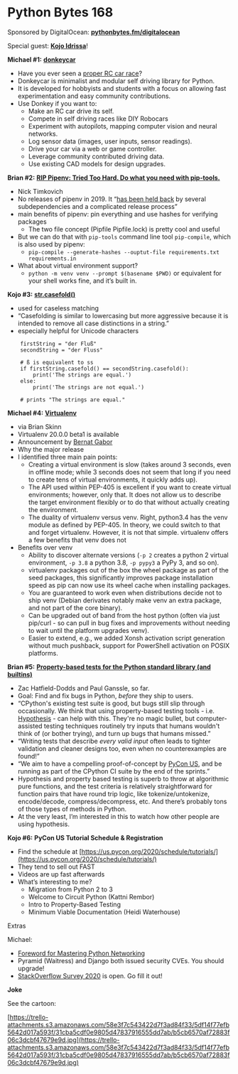 # Python Bytes 168

Sponsored by DigitalOcean: [**pythonbytes.fm/digitalocean**](https://pythonbytes.fm/digitalocean)

Special guest: [**Kojo Idrissa**](https://twitter.com/transitionswpz)!

**Michael #1:** [**donkeycar**](https://github.com/autorope/donkeycar)

- Have you ever seen a [proper RC car race](https://www.youtube.com/watch?v=qhefnHZFouM)?
- Donkeycar is minimalist and modular self driving library for Python. 
- It is developed for hobbyists and students with a focus on allowing fast experimentation and easy community contributions.
- Use Donkey if you want to:
	- Make an RC car drive its self.
	- Compete in self driving races like DIY Robocars
	- Experiment with autopilots, mapping computer vision and neural networks.
	- Log sensor data (images, user inputs, sensor readings).
	- Drive your car via a web or game controller.
	- Leverage community contributed driving data.
	- Use existing CAD models for design upgrades.

**Brian #2:** [**RIP Pipenv: Tried Too Hard. Do what you need with pip-tools.**](https://medium.com/telnyx-engineering/rip-pipenv-tried-too-hard-do-what-you-need-with-pip-tools-d500edc161d4)

- Nick Timkovich
- No releases of pipenv in 2019. It “[has been held back](https://github.com/pypa/pipenv/issues/4058#issuecomment-565550646) by several subdependencies and a complicated release process”
- main benefits of pipenv: pin everything and use hashes for verifying packages
	- The two file concept (Pipfile Pipfile.lock) is pretty cool and useful
- But we can do that with `pip-tools` command line tool `pip-compile`, which is also used by pipenv:
	- `pip-compile --generate-hashes --ouptut-file requirements.txt requirements.in`
- What about virtual environment support?
	- `python -m venv venv --prompt $(basename $PWD)` or equivalent for your shell works fine, and it’s built in.

**Kojo #3:** [**str.casefold()**](https://docs.python.org/3/library/stdtypes.html?highlight=casefold#str.casefold)

- used for caseless matching
- “Casefolding is similar to lowercasing but more aggressive because it is intended to remove all case distinctions in a string.”
- especially helpful for Unicode characters

```
    firstString = "der Fluß"
    secondString = "der Fluss"
    
    # ß is equivalent to ss
    if firstString.casefold() == secondString.casefold():
        print('The strings are equal.')
    else:
        print('The strings are not equal.')
    
    # prints "The strings are equal."
```

**Michael #4:** [**Virtualenv**](https://discuss.python.org/t/virtualenv-20-0-0-beta1-is-available/3077)

- via Brian Skinn
- Virtualenv 20.0.0 beta1 is available
- Announcement by [Bernat Gabor](https://discuss.python.org/u/bernatgabor)
- Why the major release
- I identified three main pain points:
	- Creating a virtual environment is slow (takes around 3 seconds, even in offline mode; while 3 seconds does not seem that long if you need to create tens of virtual environments, it quickly adds up).
	- The API used within PEP-405 is excellent if you want to create virtual environments; however, only that. It does not allow us to describe the target environment flexibly or to do that without actually creating the environment.
	- The duality of virtualenv versus venv. Right, python3.4 has the venv module as defined by PEP-405. In theory, we could switch to that and forget virtualenv. However, it is not that simple. virtualenv offers a few benefits that venv does not
- Benefits over venv
	- Ability to discover alternate versions (`-p 2` creates a python 2 virtual environment, `-p 3.8` a python 3.8, `-p pypy3` a PyPy 3, and so on).
	- virtualenv packages out of the box the wheel package as part of the seed packages, this significantly improves package installation speed as pip can now use its wheel cache when installing packages.
	- You are guaranteed to work even when distributions decide not to ship venv (Debian derivates notably make venv an extra package, and not part of the core binary).
	- Can be upgraded out of band from the host python (often via just pip/curl - so can pull in bug fixes and improvements without needing to wait until the platform upgrades venv).
	- Easier to extend, e.g., we added Xonsh activation script generation without much pushback, support for PowerShell activation on POSIX platforms.

**Brian #5:** [**Property-based tests for the Python standard library (and builtins)**](https://github.com/Zac-HD/stdlib-property-tests)

- Zac Hatfield-Dodds and Paul Ganssle, so far.
- Goal: Find and fix bugs in Python, *before* they ship to users.
- “CPython's existing test suite is good, but bugs still slip through occasionally. We think that using property-based testing tools - i.e. [Hypothesis](https://hypothesis.readthedocs.io/) - can help with this. They're no magic bullet, but computer-assisted testing techniques routinely try inputs that humans wouldn't think of (or bother trying), and turn up bugs that humans missed.”
- “Writing tests that describe *every valid input* often leads to tighter validation and cleaner designs too, even when no counterexamples are found!”
- “We aim to have a compelling proof-of-concept by [PyCon US](https://us.pycon.org/2020/), and be running as part of the CPython CI suite by the end of the sprints.”
- Hypothesis and property based testing is superb to throw at algorithmic pure functions, and the test criteria is relatively straightforward for function pairs that have round trip logic, like tokenize/untokenize, encode/decode, compress/decompress, etc. And there’s probably tons of those types of methods in Python. 
- At the very least, I’m interested in this to watch how other people are using hypothesis.

**Kojo #6:** **PyCon US Tutorial Schedule & Registration**

- Find the schedule at [https://us.pycon.org/2020/schedule/tutorials/](https://us.pycon.org/2020/schedule/tutorials/)
- They tend to sell out FAST
- Videos are up fast afterwards
- What’s interesting to me?
	- Migration from Python 2 to 3
	- Welcome to Circuit Python (Kattni Rembor)
	- Intro to Property-Based Testing
	- Minimum Viable Documentation (Heidi Waterhouse)

Extras

Michael:

- [Foreword for Mastering Python Networking](https://www.amazon.com/gp/product/1839214678/ref=as_li_tl?ie=UTF8&camp=1789&creative=9325&creativeASIN=1839214678&linkCode=as2&tag=pythfornetwen-20&linkId=b188f06ab7c5017394c7b8d675cb9df3)
- Pyramid (Waitress) and Django both issued security CVEs. You should upgrade!
- [StackOverflow Survey 2020](https://stackoverflow.az1.qualtrics.com/jfe/form/SV_eL0mFVwuo7KWeXP?utm_source=pythonbytespodcast) is open. Go fill it out!

**Joke**

See the cartoon:

[https://trello-attachments.s3.amazonaws.com/58e3f7c543422d7f3ad84f33/5df14f77efb5642d017a593f/31cba5cdf0e9805d47837916555dd7ab/b5cb6570af72883f06c3dcbf47679e9d.jpg](https://trello-attachments.s3.amazonaws.com/58e3f7c543422d7f3ad84f33/5df14f77efb5642d017a593f/31cba5cdf0e9805d47837916555dd7ab/b5cb6570af72883f06c3dcbf47679e9d.jpg) 

